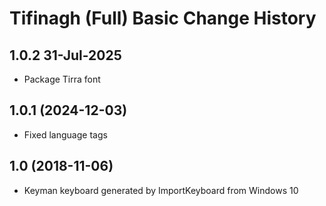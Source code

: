 Tifinagh (Full) Basic Change History
====================

1.0.2 31-Jul-2025
-----------------
* Package Tirra font

1.0.1 (2024-12-03)
----------------
* Fixed language tags

1.0 (2018-11-06)
----------------
* Keyman keyboard generated by ImportKeyboard from Windows 10 

